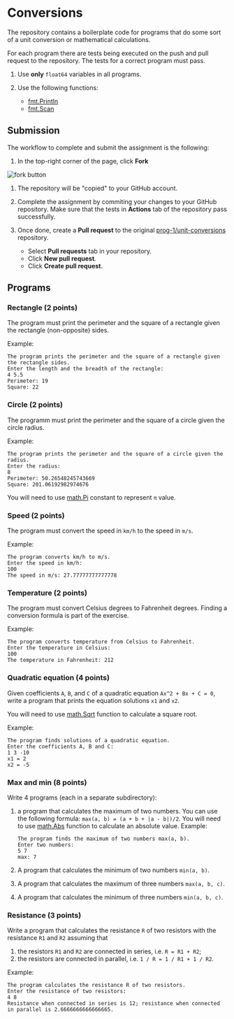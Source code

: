 # Conversions

The repository contains a boilerplate code for programs that do some sort of a
unit conversion or mathematical calculations.

For each program there are tests being executed on the push and pull request to
the repository. The tests for a correct program must pass.

1. Use **only** `float64` variables in all programs.

1. Use the following functions:

   * [fmt.Println](https://pkg.go.dev/fmt#Println)
   * [fmt.Scan](https://pkg.go.dev/fmt#Scan)

## Submission

The workflow to complete and submit the assignment is the following:

1. In the top-right corner of the page, click **Fork**

![fork button](https://docs.github.com/assets/images/help/repository/fork_button.jpg)

1. The repository will be "copied" to your GitHub account.

1. Complete the assignment by commiting your changes to your GitHub repository.
   Make sure that the tests in **Actions** tab of the repository pass successfully.

1. Once done, create a **Pull request** to the original [prog-1/unit-conversions](https://github.com/prog-1/unit-conversions) repository.

   * Select **Pull requests** tab in your repository.
   * Click **New pull request**.
   * Click **Create pull request**.

## Programs

### Rectangle (2 points)

The program must print the perimeter and the square of a rectangle given the
rectangle (non-opposite) sides.

Example:

```
The program prints the perimeter and the square of a rectangle given the rectangle sides.
Enter the length and the breadth of the rectangle:
4 5.5
Perimeter: 19
Square: 22
```

### Circle (2 points)

The programm must print the perimeter and the square of a circle given the
circle radius.

Example:

```
The program prints the perimeter and the square of a circle given the radius.
Enter the radius:
8
Perimeter: 50.26548245743669
Square: 201.06192982974676
```

You will need to use [math.Pi](https://pkg.go.dev/math#pkg-constants) constant to represent `π` value.

### Speed (2 points)

The program must convert the speed in `km/h` to the speed in `m/s`.

Example:

```
The program converts km/h to m/s.
Enter the speed in km/h:
100
The speed in m/s: 27.77777777777778
```

### Temperature (2 points)

The program must convert Celsius degrees to Fahrenheit degrees. Finding a
conversion formula is part of the exercise.

Example:

```
The program converts temperature from Celsius to Fahrenheit.
Enter the temperature in Celsius:
100
The temperature in Fahrenheit: 212
```

### Quadratic equation (4 points)

Given coefficients `A`, `B`, and `C` of a quadratic equation `Ax^2 + Bx + C =
0`, write a program that prints the equation solutions `x1` and `x2`.

You will need to use [math.Sqrt](https://pkg.go.dev/math#Sqrt) function to calculate a square root.


Example:

```
The program finds solutions of a quadratic equation.
Enter the coefficients A, B and C:
1 3 -10
x1 = 2
x2 = -5
```

### Max and min (8 points)

Write 4 programs (each in a separate subdirectory):

1. a program that calculates the maximum of two numbers. You can use the
   following formula: `max(a, b) = (a + b + |a - b|)/2`. You will need to use
   [math.Abs](https://pkg.go.dev/math#Abs) function to calculate an absolute
   value. Example:

   ```
   The program finds the maximum of two numbers max(a, b).
   Enter two numbers:
   5 7
   max: 7
   ```

1. A program that calculates the minimum of two numbers `min(a, b)`.

1. A program that calculates the maximum of three numbers `max(a, b, c)`.

1. A program that calculates the minimum of three numbers `min(a, b, c)`.

### Resistance (3 points)

Write a program that calculates the resistance `R` of two resistors with the
resistance `R1` and `R2` assuming that

1. the resistors `R1` and `R2` are connected in series, i.e. `R = R1 + R2`;
1. the resistors are connected in parallel, i.e. `1 / R = 1 / R1 + 1 / R2`.

Example:

```
The program calculates the resistance R of two resistors.
Enter the resistance of two resistors:
4 8
Resistance when connected in series is 12; resistance when connected in parallel is 2.6666666666666665.
```
